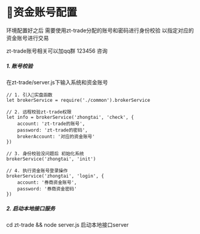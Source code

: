 # 资金账号配置

环境配置好之后 需要使用zt-trade分配的账号和密码进行身份校验 以指定对应的资金账号进行交易

zt-trade账号相关可以加qq群 123456 咨询

##### 1. 账号校验

在zt-trade/server.js下输入系统和资金账号

```
// 1. 引入实盘函数
let brokerService = require('./common').brokerService

// 2. 远程校验zt-trade权限
let info = brokerService('zhongtai', 'check', {
    account: 'zt-trade的账号',
    password: 'zt-trade的密码',
    brokerAccount: '对应的资金账号' 
})

// 3. 身份校验没问题后 初始化系统
brokerService('zhongtai', 'init')

// 4. 执行资金账号登录操作
brokerService('zhongtai', 'login', {
    account: '券商资金账号',
    password: '券商资金密码'
})
```

##### 2. 启动本地接口服务
cd zt-trade && node server.js 启动本地接口server